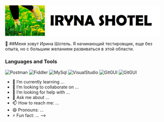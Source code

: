 ![Header](https://github.com/Irlama/Irlama/blob/main/assets/1.png)

🔭 ##Меня зовут Ирина Шотель. Я начинающий тестировщик, еще без опыта, но с большим желанием развиваться в этой области.

### Languages and Tools

![Postman](https://img.shields.io/badge/-Postman-FF6C37?styel=for-the-badge&logo=Postman&logoColor=FFF2ED)
![Fiddler](https://img.shields.io/badge/-Fiddler-F2CB144?styel=for-the-badge&logo=Fiddler&logoColo=FFFFFF)
![MySql](https://img.shields.io/badge/-MySql-E8F7FD?styel=for-the-badge&logo=MySql&logoColo=167DA1)
![VisualStudio](https://img.shields.io/badge/-VisualStudio-0078B9?styel=for-the-badge&logo=VisualStudio&logoColo=0078B9)
![GitGUI](https://img.shields.io/badge/-GitGUI-E8F7FD?styel=for-the-badge&logo=git&logoColo=167DA1)
![GitGUI](https://img.shields.io/badge/-GitBUSH-E8F7FD?styel=for-the-badge&logo=git&logoColo=167DA1)

- 🌱 I’m currently learning ...
- 👯 I’m looking to collaborate on ...
- 🤔 I’m looking for help with ...
- 💬 Ask me about ...
- 📫 How to reach me: ...
- 😄 Pronouns: ...
- ⚡ Fun fact: ...
-->
